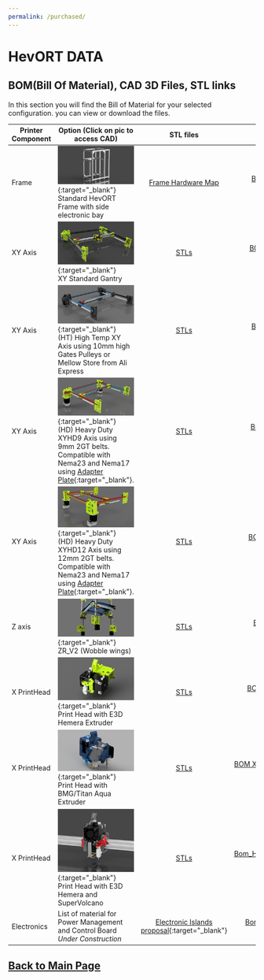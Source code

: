 ```yaml
---
permalink: /purchased/
---
```


# HevORT DATA 
## BOM(Bill Of Material), CAD 3D Files, STL links

In this section you will find the Bill of Material for your selected configuration. you can view or download the files.

Printer Component|Option (Click on pic to access CAD)|STL files|Bill of Material (Excel)
-----------------|-----------------------------------| :----: |  :---------------:
Frame|[![alt text](/images/FrameThumb.png)](https://a360.co/2xUD9B9){:target="_blank"}<br> Standard HevORT Frame with side electronic bay|[Frame Hardware Map](https://a360.co/3dCjsfY)|[BOM FRAME](/bom/BOM_Frame_ElecExt.htm){:target="_blank"}<br>[Download](/bom/BOM_Frame_ElecExt.xlsx)  
XY Axis|[![alt text](/images/XYThumb.png)](https://a360.co/2UEaOHa){:target="_blank"}<br> XY Standard Gantry|[STLs](https://www.thingiverse.com/thing:4184477)|[BOM_XY_STD](/bom/BOM_XY_STD.htm){:target="_blank"}<br>[Download](/bom/BOM_XY_STD.xlsx)  
XY Axis|[![alt text](/images/XYHTThumb.png)](https://a360.co/2ZdCtjA){:target="_blank"}<br> (HT) High Temp XY Axis using 10mm high Gates Pulleys or Mellow Store from Ali Express|[STLs](https://www.thingiverse.com/thing:4402495)|[BOM_XY_HT](/bom/BOM_XYHT.htm){:target="_blank"}<br>[Download](/bom/BOM_XYHT.xlsx) 
XY Axis|[![alt text](/images/XYHD9Thumb.png)](https://a360.co/35p2MH0){:target="_blank"}<br> (HD) Heavy Duty XYHD9 Axis using 9mm 2GT belts.  Compatible with Nema23 and Nema17 using [Adapter Plate](https://www.thingiverse.com/thing:4629296){:target="_blank"}.|[STLs](https://www.thingiverse.com/thing:4629715)|[BOM_XYHD9](/bom/BOM_XYHD9.htm){:target="_blank"}<br>[Download](/bom/BOM_XYHD9.xlsx)  
XY Axis|[![alt text](/images/XYHD12Thumb.png)](https://a360.co/3dxzysP){:target="_blank"}<br> (HD) Heavy Duty XYHD12 Axis using 12mm 2GT belts.  Compatible with Nema23 and Nema17 using [Adapter Plate](https://www.thingiverse.com/thing:4629296){:target="_blank"}.|[STLs](https://www.thingiverse.com/thing:4625509)|[BOM_XYHD12](/bom/BOM_XYHD12.htm){:target="_blank"}<br>[Download](/bom/BOM_XYHD12.xlsx)  
Z axis|[![alt text](/images/ZRV2Thumb.png)](https://a360.co/3gweJiw){:target="_blank"}<br> ZR_V2 (Wobble wings)|[STLs](https://www.thingiverse.com/thing:4387638)|[BOM ZR V2](/bom/BOM_ZR_V2.htm){:target="_blank"}<br>[Download](/bom/BOM_ZR_V2.xlsx)  
X PrintHead|[![alt text](/images/HemeraThumb.png)](https://a360.co/2U1i6ob){:target="_blank"}<br> Print Head with E3D Hemera Extruder|[STLs](https://www.thingiverse.com/thing:4238471)|[BOM X Hemera](/bom/BOM_X_Hemera.htm){:target="_blank"}<br>[Download](/bom/BOM_X_Hemera.xlsx)  
X PrintHead|[![alt text](/images/BMGAquaThumb.png)](https://a360.co/3fY7MFT){:target="_blank"}<br> Print Head with BMG/Titan Aqua Extruder|[STLs](https://www.thingiverse.com/thing:4411289)|[BOM X BMG/TitanAqua](/bom/BOM_BMGAqua.htm){:target="_blank"}<br>[Download](/bom/BOM_BMGAqua.xlsx)   
X PrintHead|[![alt text](/images/HemeraTopMountThumb.png)](https://a360.co/39ryl4z){:target="_blank"}<br> Print Head with E3D Hemera and SuperVolcano|[STLs](https://www.thingiverse.com/thing:4556554)|[Bom_HemeraTopMount](/bom/BOM_X_HemeraTopMount.htm){:target="_blank"}<br>[Download](/bom/BOM_X_HemeraTopMount.xlsx)
Electronics|List of material for Power Management and Control Board<br>*Under Construction*|[Electronic Islands proposal](https://www.thingiverse.com/thing:3953165){:target="_blank"}|[Bom_Electronics](/bom/BOM_Electronics.htm){:target="_blank"}<br>[Download](/bom/BOM_Electronics.xlsx)


## [Back to Main Page](/README.md)
